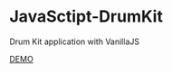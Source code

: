 # JavaSctipt-DrumKit
Drum Kit application with VanillaJS

[DEMO](https://kizabela.github.io/JavaSctipt-DrumKit/)